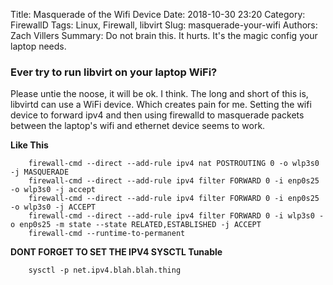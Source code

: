 Title: Masquerade of the Wifi Device
Date: 2018-10-30 23:20
Category: FirewallD
Tags: Linux, Firewall, libvirt
Slug: masquerade-your-wifi
Authors: Zach Villers
Summary: Do not brain this. It hurts. It's the magic config your laptop needs.

### Ever try to run libvirt on your laptop WiFi?

Please untie the noose, it will be ok. I think. The long and short of this is, libvirtd can use a WiFi device. Which creates pain for me. Setting the wifi device to forward ipv4 and then using firewalld to masquerade packets between the laptop's wifi and ethernet device seems to work.

**Like This**

```
    firewall-cmd --direct --add-rule ipv4 nat POSTROUTING 0 -o wlp3s0 -j MASQUERADE
    firewall-cmd --direct --add-rule ipv4 filter FORWARD 0 -i enp0s25 -o wlp3s0 -j accept
    firewall-cmd --direct --add-rule ipv4 filter FORWARD 0 -i enp0s25 -o wlp3s0 -j ACCEPT
    firewall-cmd --direct --add-rule ipv4 filter FORWARD 0 -i wlp3s0 -o enp0s25 -m state --state RELATED,ESTABLISHED -j ACCEPT
    firewall-cmd --runtime-to-permanent
```

**DONT FORGET TO SET THE IPV4 SYSCTL Tunable**

```
    sysctl -p net.ipv4.blah.blah.thing
```

